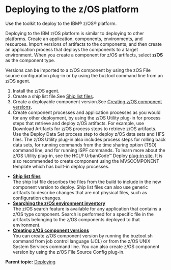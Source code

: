# Deploying to the z/OS platform

Use the toolkit to deploy to the IBM® z/OS® platform.

Deploying to the IBM z/OS platform is similar to deploying to other platforms. Create an application, components, environments, and resources. Import versions of artifacts to the components, and then create an application process that deploys the components to a target environment. When you create a component for z/OS artifacts, select **z/OS** as the component type.

Versions can be imported to a z/OS component by using the zOS File source configuration plug-in or by using the buztool command line from an z/OS agent.

1.   Install the z/OS agent. 
2.  Create a ship list file.See [Ship list files](zos_shiplistfiles.md).
3.  Create a deployable component version.See [Creating z/OS component versions](zos_runtools.md).
4.   Create component processes and application processes as you would for any other deployment, by using the z/OS Utility plug-in for process steps that retrieve and deploy z/OS artifacts. For example, use Download Artifacts for z/OS process steps to retrieve z/OS artifacts. Use the Deploy Data Set process step to deploy z/OS data sets and HFS files. The z/OS Utility plug-in also includes process steps for rolling back data sets, for running commands from the time sharing option \(TSO\) command line, and for running ISPF commands. To learn more about the z/OS Utility plug-in, see the HCL® UrbanCode™ Deploy [plug-in site](http://developer.ibm.com/urbancode/plugins/ibm-urbancode-deploy/). It is also recommended to create component using the MVSCOMPONENT template which has built-in deploy processes.

-   **[Ship list files](../topics/zos_shiplistfiles.md)**  
The ship list file describes the files from the build to include in the new component version to deploy. Ship list files can also use generic artifacts to describe changes that are not physical files, such as configuration changes.
-   **[Searching the z/OS environment inventory](../topics/zos_search_inventory.md)**  
The z/OS search feature is available for any application that contains a z/OS type component. Search is performed for a specific file in the artifacts belonging to the z/OS components deployed to that environment.
-   **[Creating z/OS component versions](../topics/zos_runtools.md)**  
You can create z/OS component version by running the buztool.sh command from job control language \(JCL\) or from the z/OS UNIX System Services command line. You can also create z/OS component version by using the z/OS File Source Config plug-in.

**Parent topic:** [Deploying](../topics/deployment_ov.md)

